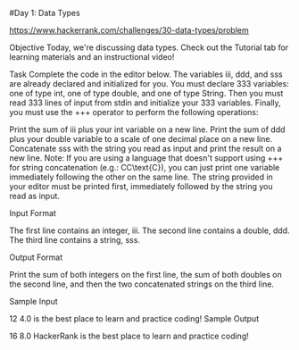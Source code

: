 #Day 1: Data Types

https://www.hackerrank.com/challenges/30-data-types/problem

Objective
Today, we're discussing data types. Check out the Tutorial tab for learning materials and an instructional video!

Task
Complete the code in the editor below. The variables iii, ddd, and sss are already declared and initialized for you. You must declare 333 variables: one of type int, one of type double, and one of type String. Then you must read 333 lines of input from stdin and initialize your 333 variables. Finally, you must use the +++ operator to perform the following operations:

Print the sum of iii plus your int variable on a new line.
Print the sum of ddd plus your double variable to a scale of one decimal place on a new line.
Concatenate sss with the string you read as input and print the result on a new line.
Note: If you are using a language that doesn't support using +++ for string concatenation (e.g.: CC\text{C}), you can just print one variable immediately following the other on the same line. The string provided in your editor must be printed first, immediately followed by the string you read as input.

Input Format

The first line contains an integer, iii.
The second line contains a double, ddd.
The third line contains a string, sss.

Output Format

Print the sum of both integers on the first line, the sum of both doubles on the second line, and then the two concatenated strings on the third line.

Sample Input

12
4.0
is the best place to learn and practice coding!
Sample Output

16
8.0
HackerRank is the best place to learn and practice coding!